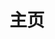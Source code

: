 ---
home: true
icon: home
title: 主页
heroText: On your hand
heroImage: /images/logo.png
tagline: 工作时的第一手参考资料，记录工作中的各种经验...
features: 
  - title: Spring
    icon: leaf
    link: https://spring.io/

  - title: Gitee
    icon: gitee
    link: https://gitee.com/

  - title: Intellij IDEA
    icon: intellij
    link: https://www.jetbrains.com/help/idea/  

  - title: Apache Commons
    icon: Apache
    link: https://commons.apache.org/

  - title: Maven Repo
    icon: maven
    link: https://mvnrepository.com/
---